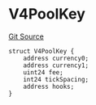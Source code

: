 # V4PoolKey
[Git Source](https://github.com/zammdefi/zRouter/blob/a05798c96306fd33a6d62d08f875ca1ad04f0e1f/src/zRouter.sol)


```solidity
struct V4PoolKey {
    address currency0;
    address currency1;
    uint24 fee;
    int24 tickSpacing;
    address hooks;
}
```

